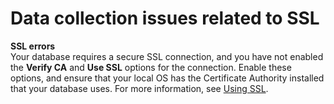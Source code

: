 # Data collection issues related to SSL<a name="CHAP_DMSStudio.Troubleshooting.SSL"></a>

**SSL errors**  
Your database requires a secure SSL connection, and you have not enabled the **Verify CA** and **Use SSL** options for the connection\. Enable these options, and ensure that your local OS has the Certificate Authority installed that your database uses\. For more information, see [Using SSL](CHAP_DMSStudio.Ssl.md#CHAP_DMSStudio.Ssl.Using)\.